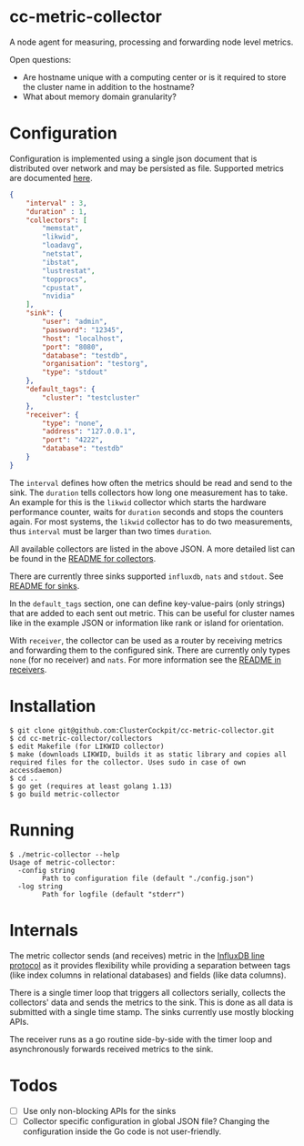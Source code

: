 # cc-metric-collector
A node agent for measuring, processing and forwarding node level metrics.

Open questions:

* Are hostname unique with a computing center or is it required to store the cluster name in addition to the hostname?
* What about memory domain granularity?

# Configuration

Configuration is implemented using a single json document that is distributed over network and may be persisted as file.
Supported metrics are documented [here](https://github.com/ClusterCockpit/cc-specifications/blob/master/metrics/lineprotocol.md).

``` json
{
    "interval" : 3,
    "duration" : 1,
    "collectors": [
        "memstat",
        "likwid",
        "loadavg",
        "netstat",
        "ibstat",
        "lustrestat",
        "topprocs",
        "cpustat",
        "nvidia"
    ],
    "sink": {
        "user": "admin",
        "password": "12345",
        "host": "localhost",
        "port": "8080",
        "database": "testdb",
        "organisation": "testorg",
        "type": "stdout"
    },
    "default_tags": {
        "cluster": "testcluster"
    },
    "receiver": {
        "type": "none",
        "address": "127.0.0.1",
        "port": "4222",
        "database": "testdb"
    }
}
```

The `interval` defines how often the metrics should be read and send to the sink. The `duration` tells collectors how long one measurement has to take. An example for this is the `likwid` collector which starts the hardware performance counter, waits for `duration` seconds and stops the counters again. For most systems, the `likwid` collector has to do two measurements, thus `interval` must be larger than two times `duration`.

All available collectors are listed in the above JSON. A more detailed list can be found in the [README for collectors](./collectors/README.md).

There are currently three sinks supported `influxdb`, `nats` and `stdout`. See [README for sinks](./sinks/README.md).

In the `default_tags` section, one can define key-value-pairs (only strings) that are added to each sent out metric. This can be useful for cluster names like in the example JSON or information like rank or island for orientation.

With `receiver`, the collector can be used as a router by receiving metrics and forwarding them to the configured sink. There are currently only types `none` (for no receiver) and `nats`. For more information see the [README in receivers](./receivers/README.md).

# Installation

```
$ git clone git@github.com:ClusterCockpit/cc-metric-collector.git
$ cd cc-metric-collector/collectors
$ edit Makefile (for LIKWID collector)
$ make (downloads LIKWID, builds it as static library and copies all required files for the collector. Uses sudo in case of own accessdaemon)
$ cd ..
$ go get (requires at least golang 1.13)
$ go build metric-collector
```

# Running

```
$ ./metric-collector --help
Usage of metric-collector:
  -config string
        Path to configuration file (default "./config.json")
  -log string
        Path for logfile (default "stderr")
```

# Internals
The metric collector sends (and receives) metric in the [InfluxDB line protocol](https://docs.influxdata.com/influxdb/cloud/reference/syntax/line-protocol/) as it provides flexibility while providing a separation between tags (like index columns in relational databases) and fields (like data columns).

There is a single timer loop that triggers all collectors serially, collects the collectors' data and sends the metrics to the sink. This is done as all data is submitted with a single time stamp. The sinks currently use mostly blocking APIs.

The receiver runs as a go routine side-by-side with the timer loop and asynchronously forwards received metrics to the sink.

# Todos

- [ ] Use only non-blocking APIs for the sinks
- [ ] Collector specific configuration in global JSON file? Changing the configuration inside the Go code is not user-friendly.

